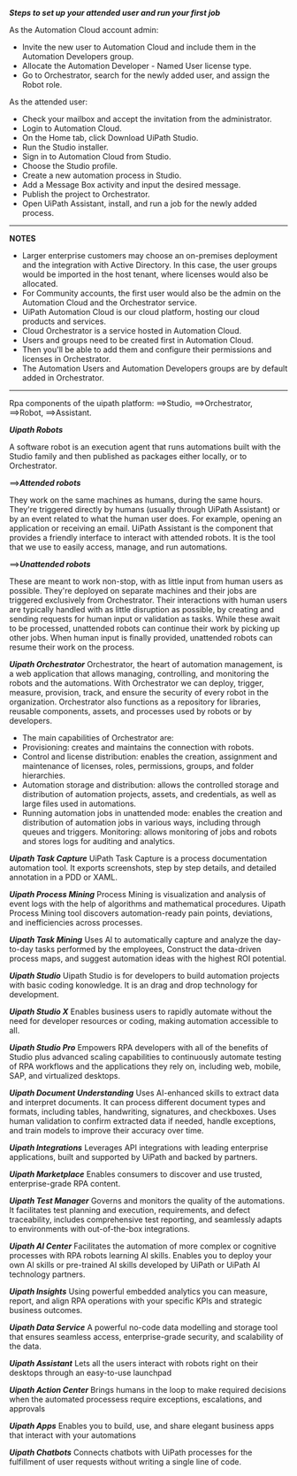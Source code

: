 ***Steps to set up your attended user and run your first job***

As the Automation Cloud account admin:

- Invite the new user to Automation Cloud and include them in the Automation Developers group.
- Allocate the Automation Developer - Named User license type.
- Go to Orchestrator, search for the newly added user, and assign the Robot role.

As the attended user:
- Check your mailbox and accept the invitation from the administrator.
- Login to Automation Cloud.
- On the Home tab, click Download UiPath Studio.
- Run the Studio installer.
- Sign in to Automation Cloud from Studio.
- Choose the Studio profile.
- Create a new automation process in Studio.
- Add a Message Box activity and input the desired message.
- Publish the project to Orchestrator.
- Open UiPath Assistant, install, and run a job for the newly added process.

------------------

**NOTES**
- Larger enterprise customers may choose an on-premises deployment and the integration with Active Directory. In this case, the user groups would be imported in the host tenant, where licenses would also be allocated. 
- For Community accounts, the first user would also be the admin on the Automation Cloud and the Orchestrator service.
- UiPath Automation Cloud is our cloud platform, hosting our cloud products and services.
- Cloud Orchestrator is a service hosted in Automation Cloud. 
- Users and groups need to be created first in Automation Cloud. 
- Then you'll be able to add them and configure their permissions and licenses in Orchestrator. 
- The Automation Users and Automation Developers groups are by default added in Orchestrator.

----------------

Rpa components of the uipath platform: 
==>Studio, 
==>Orchestrator, 
==>Robot, 
==>Assistant.

***Uipath Robots***

A software robot is an execution agent that runs automations built with the Studio family and then published as packages either locally, or to Orchestrator. 

==>***Attended robots***

They work on the same machines as humans, during the same hours. 
They're triggered directly by humans (usually through UiPath Assistant) or by an event related to what the human user does. 
For example, opening an application or receiving an email.
UiPath Assistant is the component that provides a friendly interface to interact with attended robots. It is the tool that we use to easily access, manage, and run automations.

==>***Unattended robots***

These are meant to work non-stop, with as little input from human users as possible. 
They're deployed on separate machines and their jobs are triggered exclusively from Orchestrator.
Their interactions with human users are typically handled with as little disruption as possible, by creating and sending requests for human input or validation as tasks.
While these await to be processed, unattended robots can continue their work by picking up other jobs.
When human input is finally provided, unattended robots can resume their work on the process.

***Uipath Orchestrator***
Orchestrator, the heart of automation management, is a web application that allows managing, controlling, and monitoring the robots and the automations. 
With Orchestrator we can deploy, trigger, measure, provision, track, and ensure the security of every robot in the organization. 
Orchestrator also functions as a repository for libraries, reusable components, assets, and processes used by robots or by developers. 
- The main capabilities of Orchestrator are:
- Provisioning: creates and maintains the connection with robots.
- Control and license distribution: enables the creation, assignment and maintenance of licenses, roles, permissions, groups, and folder hierarchies.
- Automation storage and distribution: allows the controlled storage and distribution of automation projects, assets, and credentials, as well as large files used in automations.
- Running automation jobs in unattended mode: enables the creation and distribution of automation jobs in various ways, including through queues and triggers.
Monitoring: allows monitoring of jobs and robots and stores logs for auditing and analytics.

***Uipath Task Capture***
UiPath Task Capture is a process documentation automation tool.
It exports screenshots, step by step details, and detailed annotation in a PDD or XAML.

***Uipath Process Mining***
Process Mining is visualization and analysis of event logs with the help of algorithms and mathematical procedures. 
Uipath Process Mining tool discovers automation-ready pain points, deviations, and inefficiencies across processes.

***Uipath Task Mining***
Uses Al to automatically capture and analyze the day-to-day tasks performed by the employees, 
Construct the data-driven process maps, and suggest automation ideas with the highest ROI potential. 

***Uipath Studio***
Uipath Studio is for developers to build automation projects with basic coding konowledge.
It is an drag and drop technology for development.

***Uipath Studio X***
Enables business users to rapidly automate without the need for developer resources or coding, making automation accessible to all.

***Uipath Studio Pro***
Empowers RPA developers with all of the benefits of Studio plus advanced scaling capabilities to continuously automate testing of RPA workflows and the applications they rely on, including web, mobile, SAP, and virtualized desktops.

***Uipath Document Understanding***
Uses AI-enhanced skills to extract data and interpret documents. 
It can process different document types and formats, including tables, handwriting, signatures, and checkboxes. 
Uses human validation to confirm extracted data if needed, handle exceptions, and train models to improve their accuracy over time.

***Uipath Integrations***
Leverages API integrations with leading enterprise applications, built and supported by UiPath and backed by partners.

***Uipath Marketplace***
Enables consumers to discover and use trusted, enterprise-grade RPA content. 

***Uipath Test Manager***
Governs and monitors the quality of the automations. It facilitates test planning and execution, requirements, and defect traceability, includes comprehensive test reporting, and seamlessly adapts to environments with out-of-the-box integrations.

***Uipath AI Center***
Facilitates the automation of more complex or  cognitive processes with RPA robots learning Al skills.
Enables you to deploy your own Al skills or pre-trained Al skills developed by UiPath or UiPath Al technology partners.

***Uipath Insights***
Using powerful embedded analytics you can measure, report, and align RPA operations with your specific KPls and strategic business outcomes. 

***Uipath Data Service***
A powerful no-code data modelling and storage tool that ensures seamless access, enterprise-grade security, and scalability of the data.

***Uipath Assistant***
Lets all the users interact with robots right on their desktops through an easy-to-use launchpad

***Uipath Action Center***
Brings humans in the loop to make required decisions when the automated processess require exceptions, escalations, and approvals

***Uipath Apps***
Enables you to build, use, and share elegant business apps that interact with your automations

***Uipath Chatbots***
Connects chatbots with UiPath processes for the fulfillment of user requests without writing a single line of code.



